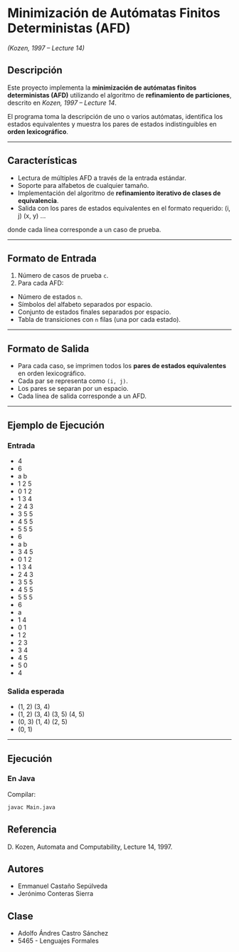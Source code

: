 # Minimización de Autómatas Finitos Deterministas (AFD)  
*(Kozen, 1997 – Lecture 14)*

## Descripción
Este proyecto implementa la **minimización de autómatas finitos deterministas (AFD)** utilizando el algoritmo de **refinamiento de particiones**, descrito en *Kozen, 1997 – Lecture 14*.  

El programa toma la descripción de uno o varios autómatas, identifica los estados equivalentes y muestra los pares de estados indistinguibles en **orden lexicográfico**.

---

##  Características
- Lectura de múltiples AFD a través de la entrada estándar.  
- Soporte para alfabetos de cualquier tamaño.  
- Implementación del algoritmo de **refinamiento iterativo de clases de equivalencia**.  
- Salida con los pares de estados equivalentes en el formato requerido: (i, j) (x, y) ...

donde cada línea corresponde a un caso de prueba.

---

## Formato de Entrada
1. Número de casos de prueba `c`.  
2. Para cada AFD:  
 - Número de estados `n`.  
 - Símbolos del alfabeto separados por espacio.  
 - Conjunto de estados finales separados por espacio.  
 - Tabla de transiciones con `n` filas (una por cada estado).  

---

##  Formato de Salida
- Para cada caso, se imprimen todos los **pares de estados equivalentes** en orden lexicográfico.  
- Cada par se representa como `(i, j)`.  
- Los pares se separan por un espacio.  
- Cada línea de salida corresponde a un AFD.  

---

##  Ejemplo de Ejecución

### Entrada
- 4
- 6
- a b
- 1 2 5
- 0 1 2
- 1 3 4
- 2 4 3
- 3 5 5
- 4 5 5
- 5 5 5
- 6
- a b
- 3 4 5
- 0 1 2
- 1 3 4
- 2 4 3
- 3 5 5
- 4 5 5
- 5 5 5
- 6
- a
- 1 4
- 0 1
- 1 2
- 2 3
- 3 4
- 4 5
- 5 0
- 4

### Salida esperada

- (1, 2) (3, 4)
- (1, 2) (3, 4) (3, 5) (4, 5)
- (0, 3) (1, 4) (2, 5)
- (0, 1)


---

##  Ejecución

### En Java
Compilar:
```bash
javac Main.java
```
## Referencia

D. Kozen, Automata and Computability, Lecture 14, 1997.

## Autores
- Emmanuel Castaño Sepúlveda
- Jerónimo Conteras Sierra

## Clase 
- Adolfo Ándres Castro Sánchez
- 5465 - Lenguajes Formales

